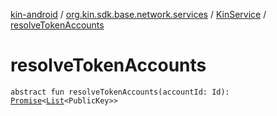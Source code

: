 [kin-android](../../index.md) / [org.kin.sdk.base.network.services](../index.md) / [KinService](index.md) / [resolveTokenAccounts](./resolve-token-accounts.md)

# resolveTokenAccounts

`abstract fun resolveTokenAccounts(accountId: Id): `[`Promise`](../../org.kin.sdk.base.tools/-promise/index.md)`<`[`List`](https://kotlinlang.org/api/latest/jvm/stdlib/kotlin.collections/-list/index.html)`<PublicKey>>`
